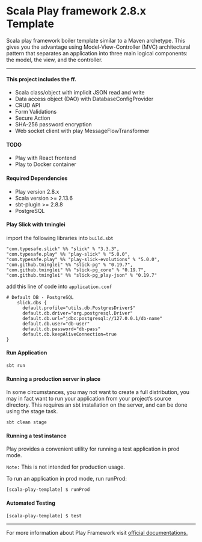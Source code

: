 # Scala Play framework 2.8.x Template

Scala play framework boiler template similar to a Maven archetype. This gives you the advantage using Model-View-Controller (MVC) architectural pattern that separates an application into three main logical components: the model, the view, and the controller.

---
#### This project includes the ff.

- Scala class/object with implicit JSON read and write
- Data access object (DAO) with DatabaseConfigProvider
- CRUD API
- Form Validations
- Secure Action
- SHA-256 password encryption
- Web socket client with play MessageFlowTransformer

#### TODO

- Play with React frontend
- Play to Docker container

#### Required Dependencies

- Play version 2.8.x
- Scala version >= 2.13.6
- sbt-plugin >= 2.8.8
- PostgreSQL


#### Play Slick with tminglei

import the following libraries into `build.sbt`

    "com.typesafe.slick" %% "slick" % "3.3.3",
    "com.typesafe.play" %% "play-slick" % "5.0.0",
    "com.typesafe.play" %% "play-slick-evolutions" % "5.0.0",
    "com.github.tminglei" %% "slick-pg" % "0.19.7",
    "com.github.tminglei" %% "slick-pg_core" % "0.19.7",
    "com.github.tminglei" %% "slick-pg_play-json" % "0.19.7"

add this line of code into `application.conf`

    # Default DB - PostgreSQL
		slick.dbs {
		  default.profile="utils.db.PostgresDriver$"
		  default.db.driver="org.postgresql.Driver"
		  default.db.url="jdbc:postgresql://127.0.0.1/db-name"
		  default.db.user="db-user"
		  default.db.password="db-pass"
		  default.db.keepAliveConnection=true
    }

#### Run Application
    sbt run

#### Running a production server in place
In some circumstances, you may not want to create a full distribution, you may in fact want to run your application from your project’s source directory. This requires an sbt installation on the server, and can be done using the stage task.

    sbt clean stage

#### Running a test instance
Play provides a convenient utility for running a test application in prod mode.

`Note:` This is not intended for production usage.

To run an application in prod mode, run runProd:

    [scala-play-template] $ runProd

#### Automated Testing

    [scala-play-template] $ test

---
For more information about Play Framework visit [official documentations.](https://www.playframework.com/documentation/2.8.x/Deploying)
